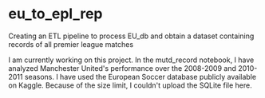 # eu_to_epl_rep
Creating an ETL pipeline to  process EU_db and obtain a dataset containing records of all premier league matches

I am currently working on this project. In the mutd_record notebook, I have analyzed Manchester United's performance over the 2008-2009 and 2010-2011 seasons.
I have used the European Soccer database publicly available on Kaggle. Because of the size limit, I couldn't upload the SQLite file here. 
